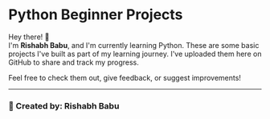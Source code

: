 # Python Beginner Projects

Hey there! 👋  
I'm **Rishabh Babu**, and I'm currently learning Python. These are some basic projects I've built as part of my learning journey. I've uploaded them here on GitHub to share and track my progress.  

Feel free to check them out, give feedback, or suggest improvements!

---

### 🚀 Created by: **Rishabh Babu**
